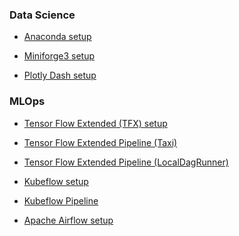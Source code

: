 
### Data Science

<!--

- [Miniconda setup](https://kirenz.github.io/codelabs/codelabs/miniconda/#0)

-->

- [Anaconda setup](https://kirenz.github.io/codelabs/codelabs/anaconda-install/#0)


- [Miniforge3 setup](https://kirenz.github.io/codelabs/codelabs/miniforge-setup/#0)

- [Plotly Dash setup](https://kirenz.github.io/codelabs/codelabs/dash-setup/#0)

<!--

- [Jupyter Book](https://kirenz.github.io/codelabs/codelabs/jupyter-book/#0)
-->

### MLOps

- [Tensor Flow Extended (TFX) setup](https://kirenz.github.io/codelabs/codelabs/tfx-install/#0)
- [Tensor Flow Extended Pipeline (Taxi)](https://kirenz.github.io/codelabs/codelabs/tfx-pipeline-taxi/#0)
- [Tensor Flow Extended Pipeline (LocalDagRunner)](https://kirenz.github.io/codelabs/codelabs/tfx-pipeline/#0)

- [Kubeflow setup](https://kirenz.github.io/codelabs/codelabs/kubeflow-install/#0)
- [Kubeflow Pipeline](https://kirenz.github.io/codelabs/codelabs/kubeflow-pipeline/#0)

- [Apache Airflow setup](https://kirenz.github.io/codelabs/codelabs/airflow-setup/#0)
